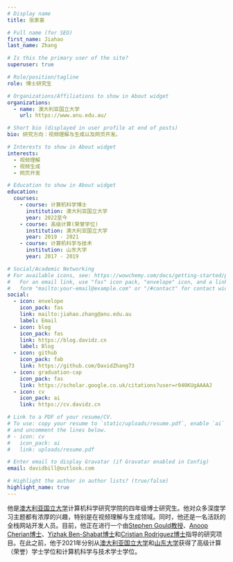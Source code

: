 ```yaml
---
# Display name
title: 张家豪

# Full name (for SEO)
first_name: Jiahao
last_name: Zhang

# Is this the primary user of the site?
superuser: true

# Role/position/tagline
role: 博士研究生

# Organizations/Affiliations to show in About widget
organizations:
  - name: 澳大利亚国立大学
    url: https://www.anu.edu.au/

# Short bio (displayed in user profile at end of posts)
bio: 研究方向：视频理解与生成以及网页开发。

# Interests to show in About widget
interests:
  - 视频理解
  - 视频生成
  - 网页开发

# Education to show in About widget
education:
  courses:
    - course: 计算机科学博士
      institution: 澳大利亚国立大学
      year: 2022至今
    - course: 高级计算(荣誉学位)
      institution: 澳大利亚国立大学
      year: 2019 - 2021
    - course: 计算机科学与技术
      institution: 山东大学
      year: 2017 - 2019

# Social/Academic Networking
# For available icons, see: https://wowchemy.com/docs/getting-started/page-builder/#icons
#   For an email link, use "fas" icon pack, "envelope" icon, and a link in the
#   form "mailto:your-email@example.com" or "/#contact" for contact widget.
social:
  - icon: envelope
    icon_pack: fas
    link: mailto:jiahao.zhang@anu.edu.au
    label: Email
  - icon: blog
    icon_pack: fas
    link: https://blog.davidz.cn
    label: Blog
  - icon: github
    icon_pack: fab
    link: https://github.com/DavidZhang73
  - icon: graduation-cap
    icon_pack: fas
    link: https://scholar.google.co.uk/citations?user=r040KUgAAAAJ
  - icon: cv
    icon_pack: ai
    link: https://cv.davidz.cn

# Link to a PDF of your resume/CV.
# To use: copy your resume to `static/uploads/resume.pdf`, enable `ai` icons in `params.yaml`,
# and uncomment the lines below.
# - icon: cv
#   icon_pack: ai
#   link: uploads/resume.pdf

# Enter email to display Gravatar (if Gravatar enabled in Config)
email: davidbill@outlook.com

# Highlight the author in author lists? (true/false)
highlight_name: true
---
```


他是[澳大利亚国立大学](https://www.anu.edu.au/)计算机科学研究学院的四年级博士研究生。他对众多深度学习主题都有浓厚的兴趣，特别是在视频理解与生成领域。同时，他还是一名活跃的全栈网站开发人员。目前，他正在进行一个由[Stephen Gould教授](https://users.cecs.anu.edu.au/~sgould/)、[Anoop Cherian博士](https://users.cecs.anu.edu.au/~cherian/)、[Yizhak Ben-Shabat博士](https://www.itzikbs.com/)和[Cristian Rodriguez博士](https://crodriguezo.github.io/)指导的研究项目。在此之前，他于2021年分别从[澳大利亚国立大学](https://www.anu.edu.au/)和[山东大学](http://www.wh.sdu.edu.cn/)获得了高级计算（荣誉）学士学位和计算机科学与技术学士学位。
